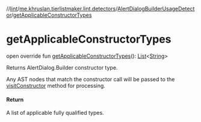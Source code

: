 //[lint](../../../index.md)/[me.khruslan.tierlistmaker.lint.detectors](../index.md)/[AlertDialogBuilderUsageDetector](index.md)/[getApplicableConstructorTypes](get-applicable-constructor-types.md)

# getApplicableConstructorTypes

open override fun [getApplicableConstructorTypes](get-applicable-constructor-types.md)(): [List](https://kotlinlang.org/api/latest/jvm/stdlib/kotlin.collections/-list/index.html)&lt;[String](https://kotlinlang.org/api/latest/jvm/stdlib/kotlin/-string/index.html)&gt;

Returns AlertDialog.Builder constructor type.

Any AST nodes that match the constructor call will be passed to the [visitConstructor](visit-constructor.md) method for processing.

#### Return

A list of applicable fully qualified types.
